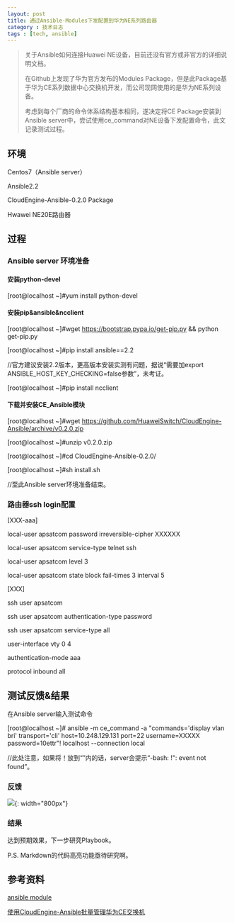 ```yaml
---
layout: post
title: 通过Ansible-Modules下发配置到华为NE系列路由器
category : 技术日志
tags : [tech, ansible]
---
```

>关于Ansible如何连接Huawei NE设备，目前还没有官方或非官方的详细说明文档。
>
>
>在Github上发现了华为官方发布的Modules Package，但是此Package基于华为CE系列数据中心交换机开发，而公司现网使用的是华为NE系列设备。
>
>
>考虑到每个厂商的命令体系结构基本相同，遂决定将CE Package安装到Ansible server中，尝试使用ce_command对NE设备下发配置命令，此文记录测试过程。
>

## 环境
Centos7（Ansible server）

Ansible2.2

CloudEngine-Ansible-0.2.0 Package

Hwawei NE20E路由器

## 过程
### Ansible server 环境准备

#### 安装python-devel

 [root@localhost ~]#yum install python-devel

#### 安装pip&ansible&ncclient

 [root@localhost ~]#wget https://bootstrap.pypa.io/get-pip.py && python get-pip.py

 [root@localhost ~]#pip install ansible==2.2

//官方建议安装2.2版本，更高版本安装实测有问题，据说“需要加export ANSIBLE_HOST_KEY_CHECKING=false参数”，未考证。

 [root@localhost ~]#pip install ncclient

#### 下载并安装CE_Ansible模块

 [root@localhost ~]#wget https://github.com/HuaweiSwitch/CloudEngine-Ansible/archive/v0.2.0.zip

 [root@localhost ~]#unzip v0.2.0.zip

 [root@localhost ~]#cd CloudEngine-Ansible-0.2.0/

 [root@localhost ~]#sh install.sh

//至此Ansible server环境准备结束。

### 路由器ssh login配置

[XXX-aaa]

local-user apsatcom password irreversible-cipher XXXXXX

local-user apsatcom service-type telnet ssh

local-user apsatcom level 3

local-user apsatcom state block fail-times 3 interval 5

[XXX]

ssh user apsatcom

ssh user apsatcom authentication-type password

ssh user apsatcom service-type all

user-interface vty 0 4

 authentication-mode aaa

 protocol inbound all

## 测试反馈&结果
在Ansible server输入测试命令

[root@localhost ~]# ansible -m ce_command -a "commands='display vlan bri' transport='cli' host=10.248.129.131 port=22 username=XXXXX password=10ettr"! localhost --connection local

//此处注意，如果将！放到“”内的话，server会提示“-bash: !": event not found”。

### 反馈

![](   https://themeiwu.com/img/tech/20190610tech01.PNG){: width="800px"}

### 结果

达到预期效果，下一步研究Playbook。

P.S. Markdown的代码高亮功能亟待研究啊。

## 参考资料

[ansible module](https://www.cnblogs.com/v394435982/p/5600916.html)

[使用CloudEngine-Ansible批量管理华为CE交换机](https://www.jianshu.com/p/b2b3cffa972b)
